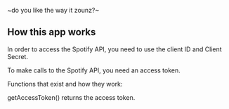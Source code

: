 ~do you like the way it zounz?~

## How this app works

In order to access the Spotify API, you need to use the client ID and Client Secret.

To make calls to the Spotify API, you need an access token.

Functions that exist and how they work:

getAccessToken() returns the access token.
